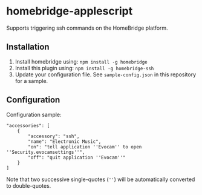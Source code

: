 homebridge-applescript
======================

Supports triggering ssh commands on the HomeBridge platform.

## Installation

1. Install homebridge using: `npm install -g homebridge`
2. Install this plugin using: `npm install -g homebridge-ssh`
3. Update your configuration file. See `sample-config.json` in this repository for a sample.

## Configuration

Configuration sample:

```
"accessories": [
	{
		"accessory": "ssh",
		"name": "Electronic Music",
		"on": "tell application ''Evocam'' to open ''Security.evocamsettings''",
		"off": "quit application ''Evocam''"
	}
]
```

Note that two successive single-quotes (`''`) will be automatically converted to double-quotes.
